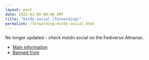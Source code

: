 ```yaml
---
layout: post
date: 2023-01-09 00:00 GMT
title: "mstdn.social (forwarding)"
permalink: /forwarding-mstdn-social.html
---
```


No longer updated - check mstdn.social on the Fediverse Almanac.

* [Main information](https://www.fediversealmanac.com/api/v1/instances/mstdn.social)
* [Banned from](https://www.fediversealmanac.com/api/v1/instances/mstdn.social/banned_from)

